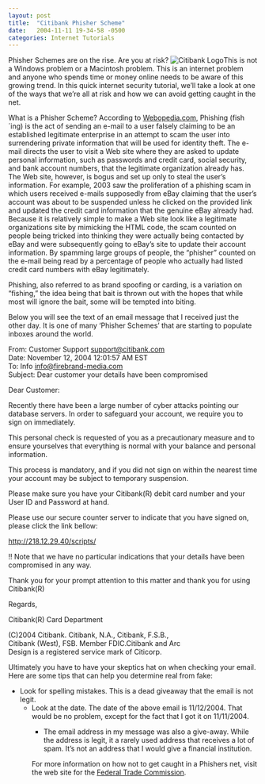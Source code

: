 ```yaml
---
layout: post
title:  "Citibank Phisher Scheme"
date:   2004-11-11 19-34-58 -0500
categories: Internet Tutorials
---
```


Phisher Schemes are on the rise. Are you at risk? ![Citibank Logo][1]This is not a Windows problem or a Macintosh problem. This is an internet problem and anyone who spends time or money online needs to be aware of this growing trend. In this quick internet security tutorial, we’ll take a look at one of the ways that we’re all at risk and how we can avoid getting caught in the net.

What is a Phisher Scheme? According to [Webopedia.com][2], Phishing (fish´ing) is the act of sending an e-mail to a user falsely claiming to be an established legitimate enterprise in an attempt to scam the user into surrendering private information that will be used for identity theft. The e-mail directs the user to visit a Web site where they are asked to update personal information, such as passwords and credit card, social security, and bank account numbers, that the legitimate organization already has. The Web site, however, is bogus and set up only to steal the user’s information. For example, 2003 saw the proliferation of a phishing scam in which users received e-mails supposedly from eBay claiming that the user’s account was about to be suspended unless he clicked on the provided link and updated the credit card information that the genuine eBay already had. Because it is relatively simple to make a Web site look like a legitimate organizations site by mimicking the HTML code, the scam counted on people being tricked into thinking they were actually being contacted by eBay and were subsequently going to eBay’s site to update their account information. By spamming large groups of people, the “phisher” counted on the e-mail being read by a percentage of people who actually had listed credit card numbers with eBay legitimately.  
  
Phishing, also referred to as brand spoofing or carding, is a variation on “fishing,” the idea being that bait is thrown out with the hopes that while most will ignore the bait, some will be tempted into biting.

Below you will see the text of an email message that I received just the other day. It is one of many ‘Phisher Schemes’ that are starting to populate inboxes around the world.

From: Customer Support <support@citibank.com>  
Date: November 12, 2004 12:01:57 AM EST  
To: Info <info@firebrand-media.com>  
Subject: Dear customer your details have been compromised  
  
  
Dear Customer:  
  
Recently there have been a large number of cyber attacks pointing our database servers. In order to safeguard your account, we require you to sign on immediately.  
  
This personal check is requested of you as a precautionary measure and to ensure yourselves that everything is normal with your balance and personal information.  
  
This process is mandatory, and if you did not sign on within the nearest time your account may be subject to temporary suspension.  
  
Please make sure you have your Citibank(R) debit card number and your User ID and Password at hand.  
  
Please use our secure counter server to indicate that you have signed on, please click the link bellow:  
  
http://218.12.29.40/scripts/  
  
!! Note that we have no particular indications that your details have been compromised in any way.  
  
Thank you for your prompt attention to this matter and thank you for using Citibank(R)  
  
Regards,  
  
Citibank(R) Card Department  
  
(C)2004 Citibank. Citibank, N.A., Citibank, F.S.B.,  
Citibank (West), FSB. Member FDIC.Citibank and Arc  
Design is a registered service mark of Citicorp.  


Ultimately you have to have your skeptics hat on when checking your email. Here are some tips that can help you determine real from fake:

*   Look for spelling mistakes. This is a dead giveaway that the email is not legit. 
    *   Look at the date. The date of the above email is 11/12/2004. That would be no problem, except for the fact that I got it on 11/11/2004. 
        *   The email address in my message was also a give-away. While the address is legit, it a rarely used address that receives a lot of spam. It’s not an address that I would give a financial institution. </ul>
            For more information on how not to get caught in a Phishers net, visit the web site for the [Federal Trade Commission][3].
            
             

 [1]: http://www.gbradhopkins.com/images/internet/phishing/citi.gif
 [2]: http://www.webopedia.com/TERM/p/phishing.html
 [3]: http://www.ftc.gov/bcp/conline/pubs/alerts/phishingalrt.htm

